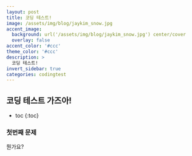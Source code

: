 ```yaml
---
layout: post
title: 코딩 테스트!
image: /assets/img/blog/jaykim_snow.jpg
accent_image: 
  background: url('/assets/img/blog/jaykim_snow.jpg') center/cover
  overlay: false
accent_color: '#ccc'
theme_color: '#ccc'
description: >
  코딩 테스트!
invert_sidebar: true
categories: codingtest
---
```


## 코딩 테스트 가즈아!

* toc
{:toc}

### 첫번째 문제

뭔가요?